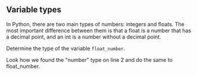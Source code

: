 <h2>Variable types</h2><p>In Python, there are two main types of numbers: integers and floats. The most important difference between them is that a float is a number that has a decimal point, and an int is a number without a decimal point.</p><p>Determine the type of the variable <code>float_number</code>.</p><div class="hint">
Look how we found the "number" type on line 2 and do the same to float_number.</div>

